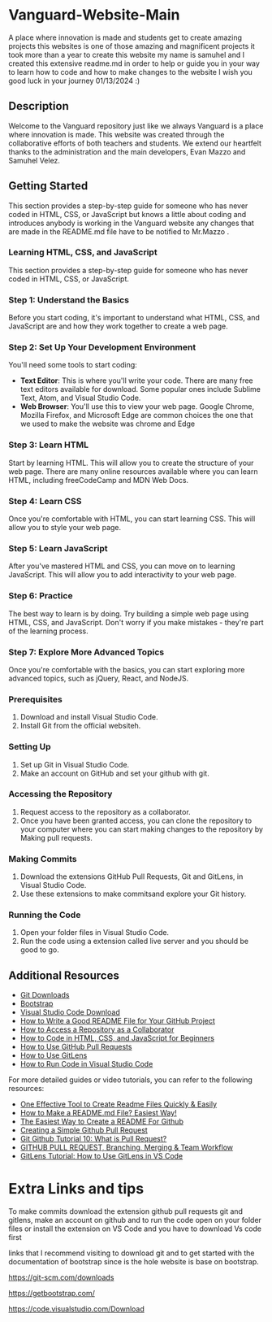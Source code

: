 # Vanguard-Website-Main
A place where innovation is made and students get to create amazing projects this websites is one of those amazing and magnificent projects it took more than a year to create this website my name is samuhel and I created this extensive readme.md in order to help or guide you in your way to learn how to code and how to make changes to the website I wish you good luck in your journey 01/13/2024 :)
## Description

Welcome to the Vanguard repository just like we always Vanguard is a place where innovation is made. This website was created through the collaborative efforts of both teachers and students. We extend our heartfelt thanks to the administration and the main developers, Evan Mazzo and Samuhel Velez.

## Getting Started

This section provides a step-by-step guide for someone who has never coded in HTML, CSS, or JavaScript but knows a little about coding and introduces anybody is working in the Vanguard website any changes that are made in the README.md file have to be notified to Mr.Mazzo .

### Learning HTML, CSS, and JavaScript

This section provides a step-by-step guide for someone who has never coded in HTML, CSS, or JavaScript.

### Step 1: Understand the Basics

Before you start coding, it's important to understand what HTML, CSS, and JavaScript are and how they work together to create a web page.

### Step 2: Set Up Your Development Environment

You'll need some tools to start coding:

- **Text Editor**: This is where you'll write your code. There are many free text editors available for download. Some popular ones include Sublime Text, Atom, and Visual Studio Code.
- **Web Browser**: You'll use this to view your web page. Google Chrome, Mozilla Firefox, and Microsoft Edge are common choices the one that we used to make the website was chrome and Edge

### Step 3: Learn HTML

Start by learning HTML. This will allow you to create the structure of your web page. There are many online resources available where you can learn HTML, including freeCodeCamp and MDN Web Docs.

### Step 4: Learn CSS

Once you're comfortable with HTML, you can start learning CSS. This will allow you to style your web page.

### Step 5: Learn JavaScript

After you've mastered HTML and CSS, you can move on to learning JavaScript. This will allow you to add interactivity to your web page.

### Step 6: Practice

The best way to learn is by doing. Try building a simple web page using HTML, CSS, and JavaScript. Don't worry if you make mistakes - they're part of the learning process.

### Step 7: Explore More Advanced Topics

Once you're comfortable with the basics, you can start exploring more advanced topics, such as jQuery, React, and NodeJS.

### Prerequisites

1. Download and install Visual Studio Code.
2. Install Git from the official websiteh.

### Setting Up

1. Set up Git in Visual Studio Code.
2. Make an account on GitHub and set your github with git.

### Accessing the Repository

1. Request access to the repository as a collaborator.
2. Once you have been granted access, you can clone the repository to your computer where you can start making changes to the repository by Making pull requests.

### Making Commits

1. Download the extensions GitHub Pull Requests, Git and GitLens, in Visual Studio Code.
2. Use these extensions to make commitsand explore your Git history.

### Running the Code

1. Open your folder files in Visual Studio Code.
2. Run the code using a extension called live server and you should be good to go.

## Additional Resources

- [Git Downloads](https://code.visualstudio.com/docs/introvideos/codeediting)
- [Bootstrap](https://code.visualstudio.com/docs/introvideos/codeediting)
- [Visual Studio Code Download](https://code.visualstudio.com/docs/introvideos/codeediting)
- [How to Write a Good README File for Your GitHub Project](https://www.freecodecamp.org/news/how-to-write-a-good-readme-file/)
- [How to Access a Repository as a Collaborator](https://docs.github.com/en/repositories/managing-your-repositorys-settings-and-features/managing-repository-settings/managing-teams-and-people-with-access-to-your-repository)
- [How to Code in HTML, CSS, and JavaScript for Beginners](https://www.freecodecamp.org/news/html-css-and-javascript-explained-for-beginners/)
- [How to Use GitHub Pull Requests](https://www.howtogeek.com/devops/what-are-git-pull-requests-and-how-do-you-use-them/)
- [How to Use GitLens](https://www.gitkraken.com/blog/gitlens-tips)
- [How to Run Code in Visual Studio Code](https://www.alphr.com/vs-code-run-code/)

For more detailed guides or video tutorials, you can refer to the following resources:

- [One Effective Tool to Create Readme Files Quickly & Easily](https://www.youtube.com/watch?v=Rtpu2cWz7W8)
- [How to Make a README.md File? Easiest Way!](https://www.youtube.com/watch?v=mb9FJzkwmwg)
- [The Easiest Way to Create a README For Github](https://www.youtube.com/watch?v=QcZKsbgsLa4)
- [Creating a Simple Github Pull Request](https://www.youtube.com/watch?v=rgbCcBNZcdQ)
- [Git Github Tutorial 10: What is Pull Request?](https://www.youtube.com/watch?v=e3bjQX9jIBk)
- [GITHUB PULL REQUEST, Branching, Merging & Team Workflow](https://www.youtube.com/watch?v=oFYyTZwMyAg)
- [GitLens Tutorial: How to Use GitLens in VS Code](https://www.youtube.com/watch?v=UQPb73Zz9qk)
# Extra Links and tips 

To make commits download the extension github pull requests
git and gitlens, make an account on github and to run the code open 
on your folder files or install the extension on VS Code and you have to 
download Vs code first
 
  links that I recommend visiting to download git and to get started with the documentation of bootstrap since is the hole website is base on bootstrap.

https://git-scm.com/downloads

https://getbootstrap.com/

https://code.visualstudio.com/Download
